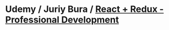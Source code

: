 # Udemy / Juriy Bura / [React + Redux - Professional Development](https://www.udemy.com/course/pro-react-redux/)
